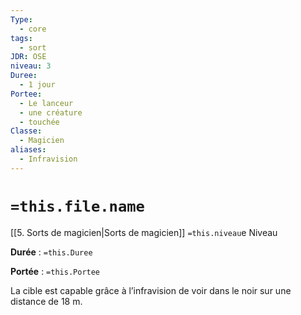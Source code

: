 ```yaml
---
Type:
  - core
tags:
  - sort
JDR: OSE
niveau: 3
Duree:
  - 1 jour
Portee:
  - Le lanceur
  - une créature
  - touchée
Classe:
  - Magicien
aliases:
  - Infravision
---
```

# `=this.file.name`  

[[5. Sorts de magicien|Sorts de magicien]] `=this.niveau`e Niveau

**Durée** : `=this.Duree`

**Portée** : `=this.Portee`

La cible est capable grâce à l’infravision de voir dans le noir sur une distance de 18 m.
